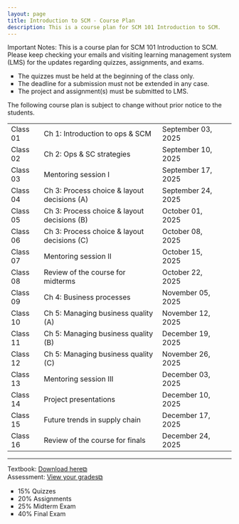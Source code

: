 ```yaml
---
layout: page
title: Introduction to SCM - Course Plan
description: This is a course plan for SCM 101 Introduction to SCM.
---
```

Important Notes: This is a course plan for SCM 101 Introduction to SCM. Please keep checking your emails and visiting learning management system (LMS) for the updates regarding quizzes, assignments, and exams.

 <ul style="list-style-type:square;">
  <li>The quizzes must be held at the beginning of the class only.</li>
  <li>The deadline for a submission must not be extended in any case.</li>
   <li>The project and assignment(s) must be submitted to LMS.</li>
 </ul>

The following course plan is subject to change without prior notice to the students.

<table>
  <tr>
    <td>Class 01</td>
    <td>Ch 1: Introduction to ops & SCM</td>
    <td>September 03, 2025</td>
  </tr>
  <tr>
    <td>Class 02</td>
    <td>Ch 2: Ops & SC strategies</td>
    <td>September 10, 2025</td>
    <td></td>
  </tr>
  <tr>
    <td>Class 03</td>
    <td>Mentoring session I</td>
    <td>September 17, 2025</td>
  </tr>
  <tr>
    <td>Class 04</td>
    <td>Ch 3: Process choice & layout decisions (A)</td>
    <td>September 24, 2025 	</td>
  </tr>
  <tr>
    <td>Class 05</td>
    <td>Ch 3: Process choice & layout decisions (B)</td>
    <td>October 01, 2025</td>
    <td></td>
  </tr>
  <tr>
    <td>Class 06</td>
    <td>Ch 3: Process choice & layout decisions (C)</td>
    <td>October 08, 2025</td>
  </tr>
  <tr>
    <td>Class 07</td>
    <td>Mentoring session II</td>
    <td>October 15, 2025</td>
  </tr>
  <tr>
    <td>Class 08</td>
    <td>Review of the course for midterms</td>
    <td>October 22, 2025</td>
  </tr>
  <tr>
    <td>Class 09</td>
    <td>Ch 4: Business processes</td>
    <td>November 05, 2025</td>
  </tr>
  <tr>
    <td>Class 10</td>
    <td>Ch 5: Managing business quality (A)</td>
    <td>November 12, 2025</td>
  </tr>
  <tr>
    <td>Class 11</td>
    <td>Ch 5: Managing business quality (B)</td>
    <td>December 19, 2025</td>
  </tr>
  <tr>
    <td>Class 12</td>
    <td>Ch 5: Managing business quality (C)</td>
    <td>November 26, 2025</td>
  </tr>
  <tr>
    <td>Class 13</td>
    <td>Mentoring session III</td>
    <td>December 03, 2025</td>
  </tr>
  <tr>
    <td>Class 14</td>
    <td>Project presentations</td>
    <td>December 10, 2025</td>
  </tr>
  <tr>
    <td>Class 15</td>
    <td>Future trends in supply chain</td>
    <td>December 17, 2025</td>
  </tr>
  <tr>
    <td>Class 16</td>
    <td>Review of the course for finals</td>
    <td>December 24, 2025</td>
  </tr>
</table>

<hr class="solid">

Textbook: <a href="https://drive.google.com/file/d/1qLwA6FHoct-CXmYY32mepHPQ6QWmptT7" target="_blank" rel="noopener noreferrer">Download here&#x29c9;</a><br/>
Assessment: <a href="https://drive.google.com/file/d/1ibXQXa68N9x3uNRe8rvn_wvBOBIfXSK4" target="_blank" rel="noopener noreferrer">View your grades&#x29c9;</a>
  <ul style="list-style-type:square;">
   <li>15% Quizzes</li>
   <li>20% Assignments</li>
   <li>25% Midterm Exam</li>
   <li>40% Final Exam</li>
  </ul>
